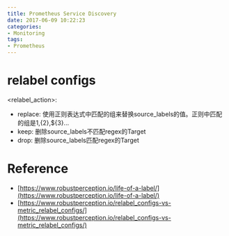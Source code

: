 ```yaml
---
title: Prometheus Service Discovery
date: 2017-06-09 10:22:23
categories:
- Monitoring
tags:
- Prometheus
---
```



# relabel configs
<relabel_action>:
* replace: 使用正则表达式中匹配的组来替换source_labels的值。正则中匹配的组是${1},${2},${3}...
* keep: 删除source_labels不匹配regex的Target
* drop: 删除source_labels匹配regex的Target





# Reference
* [https://www.robustperception.io/life-of-a-label/](https://www.robustperception.io/life-of-a-label/)
* [https://www.robustperception.io/relabel_configs-vs-metric_relabel_configs/](https://www.robustperception.io/relabel_configs-vs-metric_relabel_configs/)

